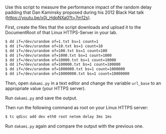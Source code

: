 Use this script to measure the performance impact of the random delay
padding that Dan Kaminsky proposed during his 2012 Black Hat talk (https://youtu.be/x0j_HdpNXa0?t=7m12s).

First, create the files that the script downloads and upload it to 
the DocumentRoot of that Linux HTTPS-Server in your lab.

```bash
$ dd if=/dev/urandom of=1.txt bs=1 count=1
$ dd if=/dev/urandom of=10.txt bs=1 count=10
$ dd if=/dev/urandom of=100.txt bs=1 count=100
$ dd if=/dev/urandom of=1000.txt bs=1 count=1000
$ dd if=/dev/urandom of=10000.txt bs=1 count=10000
$ dd if=/dev/urandom of=100000.txt bs=1 count=100000
$ dd if=/dev/urandom of=1000000.txt bs=1 count=1000000
$ dd if=/dev/urandom of=10000000.txt bs=1 count=10000000
```

Then, open `dakami.py` in a text editor and change the variable
`url_base` to an appropriate value (your HTTPS server).

Run `dakami.py` and save the output.

Then run the following command as root on your Linux HTTPS server:

```bash
$ tc qdisc add dev eth0 root netem delay 3ms 1ms
```

Run `dakami.py` again and compare the output with the previous one.
